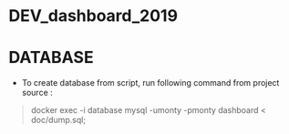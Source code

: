 # DEV_dashboard_2019

# DATABASE

* To create database from script, run following command from project source : 
> docker exec -i database mysql -umonty -pmonty dashboard < doc/dump.sql;
